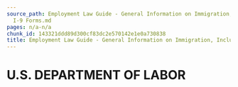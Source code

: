 ```yaml
---
source_path: Employment Law Guide - General Information on Immigration, Including
  I-9 Forms.md
pages: n/a-n/a
chunk_id: 143321ddd89d300cf83dc2e570142e1e0a730838
title: Employment Law Guide - General Information on Immigration, Including I-9 Forms
---
```

# U.S. DEPARTMENT OF LABOR

